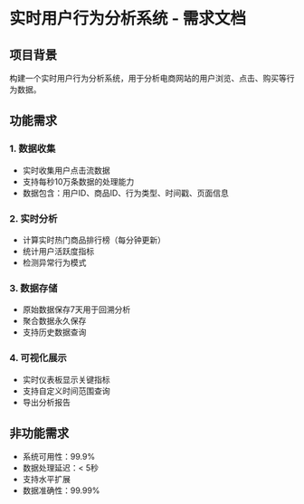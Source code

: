 # 实时用户行为分析系统 - 需求文档

## 项目背景
构建一个实时用户行为分析系统，用于分析电商网站的用户浏览、点击、购买等行为数据。

## 功能需求

### 1. 数据收集
- 实时收集用户点击流数据
- 支持每秒10万条数据的处理能力
- 数据包含：用户ID、商品ID、行为类型、时间戳、页面信息

### 2. 实时分析
- 计算实时热门商品排行榜（每分钟更新）
- 统计用户活跃度指标
- 检测异常行为模式

### 3. 数据存储
- 原始数据保存7天用于回溯分析
- 聚合数据永久保存
- 支持历史数据查询

### 4. 可视化展示
- 实时仪表板显示关键指标
- 支持自定义时间范围查询
- 导出分析报告

## 非功能需求
- 系统可用性：99.9%
- 数据处理延迟：< 5秒
- 支持水平扩展
- 数据准确性：99.99%
